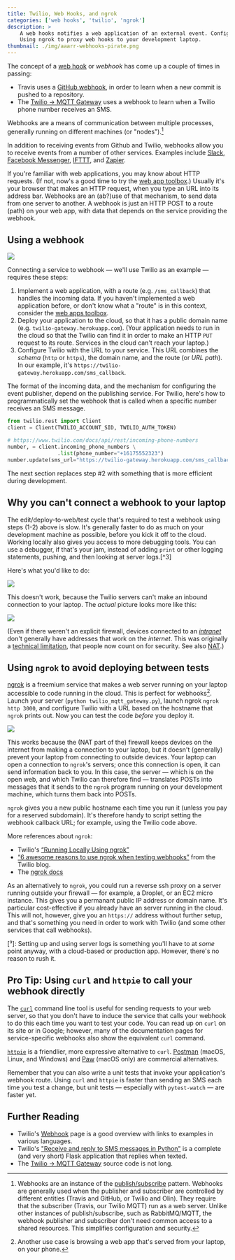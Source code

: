 ```yaml
---
title: Twilio, Web Hooks, and ngrok
categories: ['web hooks', 'twilio', 'ngrok']
description: >
    A web hooks notifies a web application of an external event. Configuring Twilio to connect to your application.
    Using ngrok to proxy web hooks to your development laptop.
thumbnail: ./img/aaarr-webhooks-pirate.png
---
```


The concept of a [web hook](https://en.wikipedia.org/wiki/Webhook) or *webhook*
has come up a couple of times in passing:

* Travis uses a [GitHub webhook](https://developer.github.com/webhooks/), in
  order to learn when a new commit is pushed to a repository.
* The [Twilio → MQTT Gateway](https://github.com/olin-build/twilio-mqtt-gateway)
  uses a webhook to learn when a Twilio phone number receives an SMS.

Webhooks are a means of communication between multiple processes, generally
running on different machines (or "nodes").[^1]

In addition to receiving events from Github and Twilio, webhooks allow you to
receive events from a number of other services. Examples include
[Slack](https://api.slack.com/incoming-webhooks), [Facebook Messenger](https://developers.facebook.com/docs/messenger-platform/getting-started/webhook-setup),
[IFTTT](https://ifttt.com/maker_webhooks), and [Zapier](https://zapier.com/).

If you're familiar with web applications, you may know about HTTP requests. (If not, now's a good time to try the [web app toolbox](https://toolboxes.olin.build/).) Usually it's your browser that makes an HTTP request, when you type an URL into its address bar. Webhooks are an (ab?)use of that mechanism, to send data from one server to another. A webhook is just an HTTP POST to a route (path) on your web app, with data that depends on the service providing the webhook.

## Using a webhook

![](./img/ngrok-1.png)

Connecting a service to webhook — we'll use Twilio as an example — requires
these steps:

1. Implement a web application, with a route (e.g. `/sms_callback`) that
   handles the incoming data.
   If you haven't implemented a web application before, or don't know what
   a "route" is in this context, consider the [web apps toolbox](https://toolboxes.olin.build/).
2. Deploy your application to the cloud, so that it has a public domain name
   (e.g. `twilio-gateway.herokuapp.com`). (Your application needs to run in the
   cloud so that the Twilio can find it in order to make an HTTP `PUT` request
   to its route. Services in the cloud can't reach your laptop.)
3. Configure Twilio with the URL to your service. This URL combines the
   *schema* (`http` or `https`), the domain name, and the route (or *URL path*).
   In our example, it's `https://twilio-gateway.herokuapp.com/sms_callback`.

The format of the incoming data, and the mechanism for configuring the event
publisher, depend on the publishing service. For Twilio, here's how to
programmatically set the webhook that is called when a specific number
receives an SMS message.

```python
from twilio.rest import Client
client = Client(TWILIO_ACCOUNT_SID, TWILIO_AUTH_TOKEN)

# https://www.twilio.com/docs/api/rest/incoming-phone-numbers
number, = client.incoming_phone_numbers \
                .list(phone_number="+16175552323")
number.update(sms_url="https://twilio-gateway.herokuapp.com/sms_callback")
```

The next section replaces step #2 with something that is more efficient
during development.

## Why you can't connect a webhook to your laptop

The edit/deploy-to-web/test cycle that's required to test a webhook using steps
(1-2) above is slow. It's generally faster to do as much on your development
machine as possible, before you kick it off to the cloud. Working locally also
gives you access to more debugging tools. You can use a debugger, if that's your jam, instead of adding `print` or other logging statements, pushing, and then looking at server logs.[^3]

Here's what you'd like to do:

![](./img/ngrok-2.png)

This doesn't work, because the Twilio servers can't make an inbound connection to your laptop. The *actual* picture looks more like this:

![](./img/ngrok-3.png)

(Even if there weren't an explicit firewall, devices connected to an [*intranet*](https://en.wikipedia.org/wiki/Intranet) don't generally have addresses that work on the *internet*. This was originally a [technical limitation](https://en.wikipedia.org/wiki/IPv4_address_exhaustion), that people now count on for security. See also [NAT](https://en.wikipedia.org/wiki/Network_address_translation).)

## Using `ngrok` to avoid deploying between tests

[ngrok](https://ngrok.com/) is a freemium service that makes a web server
running on your laptop accessible to code running in the cloud. This is
perfect for webhooks[^2]. Launch your server (`python twilio_mqtt_gateway.py`),
launch ngrok `ngrok http 3000`, and configure Twilio with a URL based on
the hostname that `ngrok` prints out. Now you can test the code *before*
you deploy it.

![](./img/ngrok-4.png)

This works because the (NAT part of the) firewall keeps devices on the internet from making a connection to your laptop, but it doesn't (generally) prevent your laptop from connecting to outside devices. Your laptop can open a connection to `ngrok`'s servers; once this connection is open, it can send information back to you. In this case, the server — which is on the open web, and which Twilio can therefore find — translates POSTs into messages that it sends to the `ngrok` program running on your development machine, which turns them back into POSTs.

`ngrok` gives you a new public hostname each time you run it (unless you pay
for a reserved subdomain). It's therefore handy to script setting the webhook
callback URL; for example, using the Twilio code above.

More references about `ngrok`:

* Twilio's [“Running Locally Using ngrok”](https://www.twilio.com/docs/guides/client/server#running-locally-using-ngrok)
* [“6 awesome reasons to use ngrok when testing webhooks”](https://www.twilio.com/blog/2015/09/6-awesome-reasons-to-use-ngrok-when-testing-webhooks.html) from the Twilio blog.
* The [ngrok docs](https://ngrok.com/docs)

As an alternatively to `ngrok`, you could run a reverse ssh proxy on a server running outside your firewall — for example, a Droplet, or an EC2 micro instance. This gives you a permanant public IP address or domain name. It's particular cost-effective if you already have an server running in the cloud. This will not, however, give you an `https://` address without further setup, and that's something you need in order to work with Twilio (and some other services that call webhooks).

[³]: Setting up and using server logs is something you'll have to at *some* point anyway, with a cloud-based or production app. However, there's no reason to rush it.

## Pro Tip: Using `curl` and `httpie` to call your webhook directly

The [`curl`](https://curl.haxx.se/) command line tool is useful for sending
requests to your web server, so that you don't have to induce the service that
calls your webhook to do this each time you want to test your code. You can read
up on `curl` on its site or in Google; however, many of the documentation pages
for service-specific webhooks also show the equivalent `curl` command.

[`httpie`](https://httpie.org/) is a friendlier, more expressive alternative to
`curl`. [Postman](https://www.getpostman.com) (macOS, Linux, and Windows) and
[Paw](https://paw.cloud) (macOS only) are commercial alternatives.

Remember that you can also write a unit tests that invoke your application's
webhook route. Using `curl` and `httpie` is faster than sending an SMS each
time you test a change, but unit tests — especially with `pytest-watch` — are
faster yet.

## Further Reading

* Twilio's [Webhook](https://www.twilio.com/docs/glossary/what-is-a-webhook)
  page is a good overview with links to examples in various languages.
* Twilio's ["Receive and reply to SMS messages in
  Python"](https://www.twilio.com/docs/guides/how-to-receive-and-reply-in-python)
  is a complete (and very short) Flask application that replies when texted.
* The [Twilio → MQTT Gateway](https://github.com/olin-build/twilio-mqtt-gateway)
  source code is not long.

[^1]: Webhooks are an instance of the
    [publish/subscribe](http://www.enterpriseintegrationpatterns.com/patterns/messaging/PublishSubscribeChannel.html)
    pattern. Webhooks are generally used when the publisher and subscriber are
    controlled by different entities (Travis and GitHub, or Twilio and Olin).
    They require that the subscriber (Travis, our Twilio MQTT) run as a web
    server. Unlike other instances of publish/subscribe, such as RabbitMQ/MQTT,
    the webhook publisher and subscriber don't need common access to a shared
    resources. This simplifies configuration and security.

[^2]: Another use case is browsing a web app that's served from your laptop, on
      your phone.
